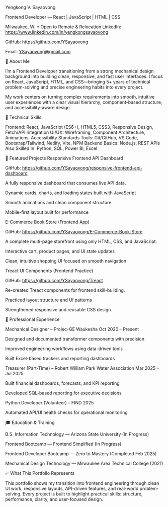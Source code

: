 Yengkong V. Sayaovong

Frontend Developer — React | JavaScript | HTML | CSS

Milwaukee, WI • Open to Remote & Relocation
LinkedIn: https://www.linkedin.com/in/yengkongsayaovong

GitHub: https://github.com/YSayaovong

Email: YSayaovong@gmail.com

👋 About Me

I’m a Frontend Developer transitioning from a strong mechanical design background into building clean, responsive, and fast user interfaces. I focus on React, JavaScript, HTML, and CSS—bringing 5+ years of technical problem-solving and precise engineering habits into every project.

My work centers on turning complex requirements into smooth, intuitive user experiences with a clear visual hierarchy, component-based structure, and accessibility-aware design.

🧰 Technical Skills

Frontend: React, JavaScript (ES6+), HTML5, CSS3, Responsive Design, Fetch/API Integration
UI/UX: Wireframing, Component Architecture, Animations, Accessibility Standards
Tools: Git/GitHub, VS Code, Bootstrap/Tailwind, Netlify, Vite, NPM
Backend Basics: Node.js, REST APIs
Also Skilled In: Python, SQL, Power BI, Excel

📂 Featured Projects
Responsive Frontend API Dashboard

GitHub: https://github.com/YSayaovong/responsive-frontend-api-dashboard

A fully responsive dashboard that consumes live API data.

Dynamic cards, charts, and loading states built with JavaScript

Smooth animations and clean component structure

Mobile-first layout built for performance

E-Commerce Book Store (Frontend App)

GitHub: https://github.com/YSayaovong/E-Commerce-Book-Store

A complete multi-page storefront using only HTML, CSS, and JavaScript.

Interactive cart, product pages, and UI state updates

Clean, intuitive shopping UI focused on smooth navigation

Treact UI Components (Frontend Practice)

GitHub: https://github.com/YSayaovong/Treact

Re-created Treact components for frontend skill-building.

Practiced layout structure and UI patterns

Strengthened responsive and reusable CSS design

💼 Professional Experience

Mechanical Designer – Prolec-GE Waukesha
Oct 2020 – Present

Designed and documented transformer components with precision

Improved engineering workflows using data-driven tools

Built Excel-based trackers and reporting dashboards

Treasurer (Part-Time) – Robert William Park Water Association
Mar 2025 – Jul 2025

Built financial dashboards, forecasts, and KPI reporting

Developed SQL-based reporting for executive decisions

Python Developer (Volunteer) – FIND
2025

Automated API/UI health checks for operational monitoring

🎓 Education & Training

B.S. Information Technology — Arizona State University (In Progress)

Frontend Bootcamp — Frontend Simplified (In Progress)

Frontend Developer Bootcamp — Zero to Mastery (Completed Feb 2025)

Mechanical Design Technology — Milwaukee Area Technical College (2021)

✅ What This Portfolio Represents

This portfolio shows my transition into frontend engineering through clean UI work, responsive layouts, API-driven features, and real-world problem-solving. Every project is built to highlight practical skills: structure, performance, clarity, and user-focused design.
